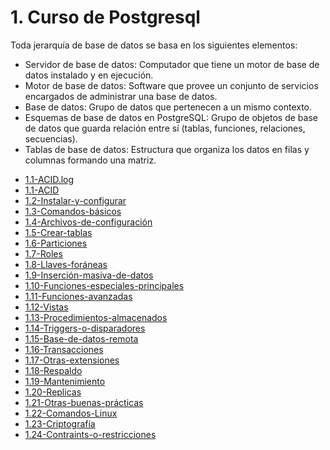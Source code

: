 # 1. Curso de Postgresql

Toda jerarquía de base de datos se basa en los siguientes elementos:

-   Servidor de base de datos: Computador que tiene un motor de base de datos
    instalado y en ejecución.
-   Motor de base de datos: Software que provee un conjunto de servicios
    encargados de administrar una base de datos.
-   Base de datos: Grupo de datos que pertenecen a un mismo contexto.
-   Esquemas de base de datos en PostgreSQL: Grupo de objetos de base de datos
    que guarda relación entre sí (tablas, funciones, relaciones, secuencias).
-   Tablas de base de datos: Estructura que organiza los datos en filas y
    columnas formando una matriz.



[comment]:STARTING_GENERATED_TOC

* [1.1-ACID.log](<./content/1.1-ACID.log>)
* [1.1-ACID](<./content/1.1-ACID.md>)
* [1.2-Instalar-y-configurar](<./content/1.2-Instalar-y-configurar.md>)
* [1.3-Comandos-básicos](<./content/1.3-Comandos-básicos.md>)
* [1.4-Archivos-de-configuración](<./content/1.4-Archivos-de-configuración.md>)
* [1.5-Crear-tablas](<./content/1.5-Crear-tablas.md>)
* [1.6-Particiones](<./content/1.6-Particiones.md>)
* [1.7-Roles](<./content/1.7-Roles.md>)
* [1.8-Llaves-foráneas](<./content/1.8-Llaves-foráneas.md>)
* [1.9-Inserción-masiva-de-datos](<./content/1.9-Inserción-masiva-de-datos.md>)
* [1.10-Funciones-especiales-principales](<./content/1.10-Funciones-especiales-principales.md>)
* [1.11-Funciones-avanzadas](<./content/1.11-Funciones-avanzadas.md>)
* [1.12-Vistas](<./content/1.12-Vistas.md>)
* [1.13-Procedimientos-almacenados](<./content/1.13-Procedimientos-almacenados.md>)
* [1.14-Triggers-o-disparadores](<./content/1.14-Triggers-o-disparadores.md>)
* [1.15-Base-de-datos-remota](<./content/1.15-Base-de-datos-remota.md>)
* [1.16-Transacciones](<./content/1.16-Transacciones.md>)
* [1.17-Otras-extensiones](<./content/1.17-Otras-extensiones.md>)
* [1.18-Respaldo](<./content/1.18-Respaldo.md>)
* [1.19-Mantenimiento](<./content/1.19-Mantenimiento.md>)
* [1.20-Replicas](<./content/1.20-Replicas.md>)
* [1.21-Otras-buenas-prácticas](<./content/1.21-Otras-buenas-prácticas.md>)
* [1.22-Comandos-Linux](<./content/1.22-Comandos-Linux.md>)
* [1.23-Criptografía](<./content/1.23-Criptografía.md>)
* [1.24-Contraints-o-restricciones](<./content/1.24-Contraints-o-restricciones.md>)

[comment]:ENDING_GENERATED_TOC